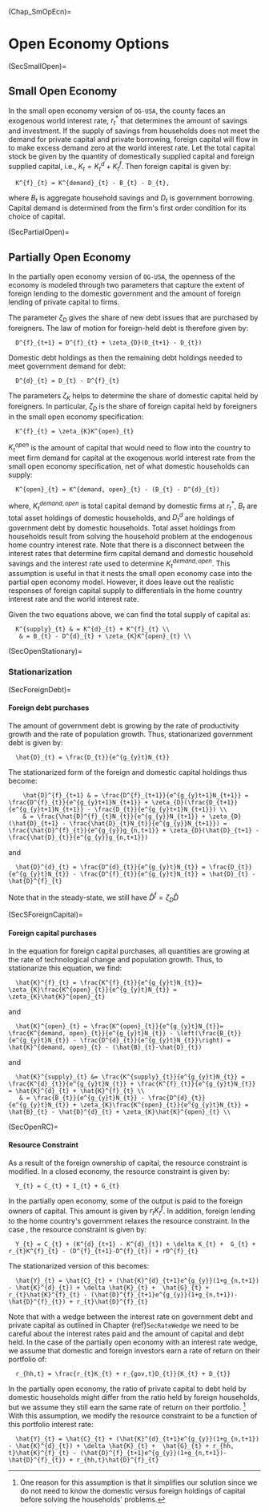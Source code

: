 (Chap_SmOpEcn)=
# Open Economy Options

(SecSmallOpen)=
## Small Open Economy
In the small open economy version of `OG-USA`, the county faces an exogenous world interest rate, $r^{*}_{t}$ that determines the amount of savings and investment.  If the supply of savings from households does not meet the demand for private capital and private borrowing, foreign capital will flow in to make excess demand zero at the world interest rate.  Let the total capital stock be given by the quantity of domestically supplied capital and foreign supplied capital, i.e., $K_{t}= K^{d}_{t}+K^{f}_{t}$.  Then foreign capital is given by:

```{math}
  K^{f}_{t} = K^{demand}_{t} - B_{t} - D_{t},
```

where $B_{t}$ is aggregate household savings and $D_{t}$ is government borrowing.  Capital demand is determined from the firm's first order condition for its choice of capital.

(SecPartialOpen)=
## Partially Open Economy

In the partially open economy version of `OG-USA`, the openness of the economy is modeled through two parameters that capture the extent of foreign lending to the domestic government and the amount of foreign lending of private capital to firms.


The parameter $\zeta_{D}$ gives the share of new debt issues that are purchased by foreigners.  The law of motion for foreign-held debt is therefore given by:

```{math}
  D^{f}_{t+1} = D^{f}_{t} + \zeta_{D}(D_{t+1} - D_{t})
```

Domestic debt holdings as then the remaining debt holdings needed to meet government demand for debt:

```{math}
  D^{d}_{t} = D_{t} - D^{f}_{t}
```


The parameters $\zeta_{K}$ helps to determine the share of domestic capital held by foreigners.  In particular, $\zeta_{D}$ is the share of foreign capital held by foreigners in the small open economy specification:

```{math}
  K^{f}_{t} = \zeta_{K}K^{open}_{t}
```

$K^{open}_{t}$ is the amount of capital that would need to flow into the country to meet firm demand for capital at the exogenous world interest rate from the small open economy specification, net of what domestic households can supply:

```{math}
  K^{open}_{t} = K^{demand, open}_{t} - (B_{t} - D^{d}_{t})
```

where, $K^{demand, open}_{t}$ is total capital demand by domestic firms at $r^
{*}_{t}$, $B_{t}$ are total asset holdings of domestic households, and $D^{d}_{t}$ are holdings of government debt by domestic households.  Total asset holdings from households result from solving the household problem at the endogenous home country interest rate.  Note that there is a disconnect between the interest rates that determine firm capital demand and domestic household savings and the interest rate used to determine $K^{demand, open}_{t}$.  This assumption is useful in that it nests the small open economy case into the partial open economy model.  However, it does leave out the realistic responses of foreign capital supply to differentials in the home country interest rate and the world interest rate.

Given the two equations above, we can find the total supply of capital as:

```{math}
  K^{supply}_{t} & = K^{d}_{t} + K^{f}_{t} \\
   & = B_{t} - D^{d}_{t} + \zeta_{K}K^{open}_{t} \\
```

(SecOpenStationary)=
### Stationarization

(SecForeignDebt)=
#### Foreign debt purchases

The amount of government debt is growing by the rate of productivity growth and the rate of population growth.  Thus, stationarized government debt is given by:

```{math}
  \hat{D}_{t} = \frac{D_{t}}{e^{g_{y}t}N_{t}}
```

The stationarized form of the foreign and domestic capital holdings thus become:

```{math}
    \hat{D}^{f}_{t+1} & = \frac{D^{f}_{t+1}}{e^{g_{y}t+1}N_{t+1}} = \frac{D^{f}_{t}}{e^{g_{y}t+1}N_{t+1}} + \zeta_{D}(\frac{D_{t+1}}{e^{g_{y}t+1}N_{t+1}} - \frac{D_{t}}{e^{g_{y}t+1}N_{t+1}}) \\
    & = \frac{\hat{D}^{f}_{t}N_{t}}{e^{g_{y}}N_{t+1}} + \zeta_{D}(\hat{D}_{t+1} - \frac{\hat{D}_{t}N_{t}}{e^{g_{y}}N_{t+1}}) = \frac{\hat{D}^{f}_{t}}{e^{g_{y}}g_{n,t+1}} + \zeta_{D}(\hat{D}_{t+1} - \frac{\hat{D}_{t}}{e^{g_{y}}g_{n,t+1}})
```

and

```{math}
  \hat{D}^{d}_{t} = \frac{D^{d}_{t}}{e^{g_{y}t}N_{t}} = \frac{D_{t}}{e^{g_{y}t}N_{t}} - \frac{D^{f}_{t}}{e^{g_{y}t}N_{t}} = \hat{D}_{t} - \hat{D}^{f}_{t}
```


Note that in the steady-state, we still have $\hat{D}^{f} = \zeta_{D}\hat{D}$

(SecSForeignCapital)=
#### Foreign capital purchases

In the equation for foreign capital purchases, all quantities are growing at the rate of technological change and population growth.  Thus, to stationarize this equation, we find:

```{math}
  \hat{K}^{f}_{t} = \frac{K^{f}_{t}}{e^{g_{y}t}N_{t}}= \zeta_{K}\frac{K^{open}_{t}}{e^{g_{y}t}N_{t}} = \zeta_{K}\hat{K}^{open}_{t}
```

and

```{math}
  \hat{K}^{open}_{t} = \frac{K^{open}_{t}}{e^{g_{y}t}N_{t}}= \frac{K^{demand, open}_{t}}{e^{g_{y}t}N_{t}} - \left(\frac{B_{t}}{e^{g_{y}t}N_{t}} - \frac{D^{d}_{t}}{e^{g_{y}t}N_{t}}\right) = \hat{K}^{demand, open}_{t} - (\hat{B}_{t}-\hat{D}_{t})
```

and

```{math}
  \hat{K}^{supply}_{t} &= \frac{K^{supply}_{t}}{e^{g_{y}t}N_{t}} = \frac{K^{d}_{t}}{e^{g_{y}t}N_{t}} + \frac{K^{f}_{t}}{e^{g_{y}t}N_{t}} = \hat{K}^{d}_{t} + \hat{K}^{f}_{t} \\
   & = \frac{B_{t}}{e^{g_{y}t}N_{t}} - \frac{D^{d}_{t}}{e^{g_{y}t}N_{t}} + \zeta_{K}\frac{K^{open}_{t}}{e^{g_{y}t}N_{t}} = \hat{B}_{t} - \hat{D}^{d}_{t} + \zeta_{K}\hat{K}^{open}_{t} \\
```

(SecOpenRC)=
#### Resource Constraint

As a result of the foreign ownership of capital, the resource constraint is modified.  In a closed economy, the resource constraint is given by:

```{math}
  Y_{t} = C_{t} + I_{t} + G_{t}
```

In the partially open economy, some of the output is paid to the foreign owners of capital.  This amount is given by $r_{t}K^{f}_{t}$.  In addition, foreign lending to the home country's government relaxes the resource constraint.  In the case , the resource constraint is given by:

```{math}
  Y_{t} = C_{t} + (K^{d}_{t+1} - K^{d}_{t}) + \delta K_{t} +  G_{t} + r_{t}K^{f}_{t} - (D^{f}_{t+1}-D^{f}_{t}) + rD^{f}_{t}
```

The stationarized version of this becomes:

```{math}
  \hat{Y}_{t} = \hat{C}_{t} + (\hat{K}^{d}_{t+1}e^{g_{y}}(1+g_{n,t+1}) - \hat{K}^{d}_{t}) + \delta \hat{K}_{t} +  \hat{G}_{t} + r_{t}\hat{K}^{f}_{t} - (\hat{D}^{f}_{t+1}e^{g_{y}}(1+g_{n,t+1})- \hat{D}^{f}_{t}) + r_{t}\hat{D}^{f}_{t}
```

Note that with a wedge between the interest rate on government debt and private capital as outlined in Chapter {ref}`SecRateWedge` we need to be careful about the interest rates paid and the amount of capital and debt held.  In the case of the partially open economy with an interest rate wedge, we assume that domestic and foreign investors earn a rate of return on their portfolio of:

```{math}
  r_{hh,t} = \frac{r_{t}K_{t} + r_{gov,t}D_{t}}{K_{t} + D_{t}}
```

In the partially open economy, the ratio of private capital to debt held by domestic households might differ from the ratio held by foreign households, but we assume they still earn the same rate of return on their portfolio. [^assumption_note]  With this assumption, we modify the resource constraint to be a function of this portfolio interest rate:

```{math}
  \hat{Y}_{t} = \hat{C}_{t} + (\hat{K}^{d}_{t+1}e^{g_{y}}(1+g_{n,t+1}) - \hat{K}^{d}_{t}) + \delta \hat{K}_{t} +  \hat{G}_{t} + r_{hh, t}\hat{K}^{f}_{t} - (\hat{D}^{f}_{t+1}e^{g_{y}}(1+g_{n,t+1})- \hat{D}^{f}_{t}) + r_{hh,t}\hat{D}^{f}_{t}
```

[^assumption_note]: One reason for this assumption is that it simplifies our solution since we do not need to know the domestic versus foreign holdings of capital before solving the households' problems.